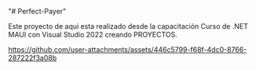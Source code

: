 "# Perfect-Payer" 

Este proyecto de aqui esta realizado desde la capacitación Curso de .NET MAUI con Visual Studio 2022 creando PROYECTOS.

https://github.com/user-attachments/assets/446c5799-f68f-4dc0-8766-287222f3a08b

